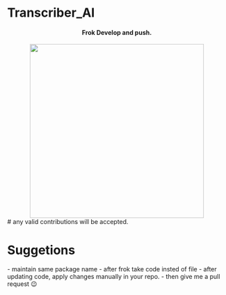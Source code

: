 # Transcriber_AI
<center>
<h4>Frok Develop and push.</h4>
<img src="https://epidotic-masts.000webhostapp.com/src_shot.png" height="400"/>
</center>
# any valid contributions will be accepted. 


<h1>Suggetions</h1>
- maintain same package name
- after frok take code insted of file
- after updating code, apply changes manually in your repo.
- then give me a pull request 😉

